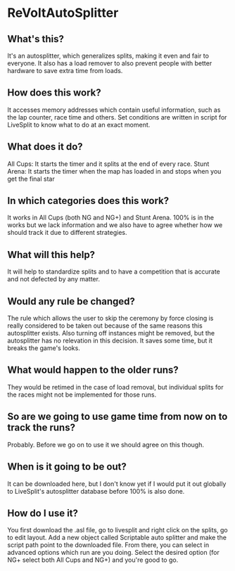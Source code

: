 # ReVoltAutoSplitter
## What's this?
It's an autosplitter, which generalizes splits, making it even and fair to everyone. It also has a load remover to also prevent people with better hardware to save extra time from loads.
## How does this work?
It accesses memory addresses which contain useful information, such as the lap counter, race time and others. Set conditions are written in script for LiveSplit to know what to do at an exact moment.
## What does it do?
All Cups:  It starts the timer and it splits at the end of every race. 
Stunt Arena: It starts the timer when the map has loaded in and stops when you get the final star
## In which categories does this work?
It works in All Cups (both NG and NG+) and Stunt Arena. 100% is in the works but we lack information and we also have to agree whether how we should track it due to different strategies.
## What will this help?
It will help to standardize splits and to have a competition that is accurate and not defected by any matter.
## Would any rule be changed?
The rule which allows the user to skip the ceremony by force closing is really considered to be taken out because of the same reasons this autosplitter exists.
Also turning off instances might be removed, but the autosplitter has no relevation in this decision. It saves some time, but it breaks the game's looks.
## What would happen to the older runs?
They would be retimed in the case of load removal, but individual splits for the races might not be implemented for those runs.
## So are we going to use game time from now on to track the runs?
Probably. Before we go on to use it we should agree on this though.
## When is it going to be out?
It can be downloaded here, but I don't know yet if I would put it out globally to LiveSplit's autosplitter database before 100% is also done.
## How do I use it?
You first download the .asl file, go to livesplit and right click on the splits, go to edit layout. Add a new object called Scriptable auto splitter and make the script path point to the downloaded file. From there, you can select in advanced options which run are you doing. Select the desired option (for NG+ select both All Cups and NG+) and you're good to go.
